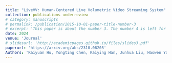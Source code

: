 ```yaml
---
title: "LiveVV: Human-Centered Live Volumetric Video Streaming System"
collection: publications underreview
# category: manuscripts
# permalink: /publication/2015-10-01-paper-title-number-3
# excerpt: 'This paper is about the number 3. The number 4 is left for future work.'
date: 2024
venue: 'Journal'
# slidesurl: 'http://academicpages.github.io/files/slides3.pdf'
paperurl: 'https://arxiv.org/abs/2310.08205'
Authors: 'Kaiyuan Hu, Yongting Chen, Kaiying Han, Junhua Liu, Haowen Yang, Yili Jin, Boyan Li, Fangxin Wang'
---
```



